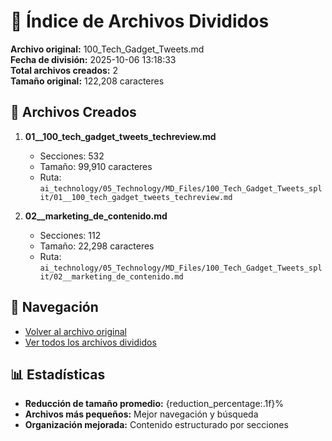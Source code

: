# 📁 Índice de Archivos Divididos

**Archivo original:** 100_Tech_Gadget_Tweets.md  
**Fecha de división:** 2025-10-06 13:18:33  
**Total archivos creados:** 2  
**Tamaño original:** 122,208 caracteres  

## 📄 Archivos Creados

1. **01__100_tech_gadget_tweets_techreview.md**
   - Secciones: 532
   - Tamaño: 99,910 caracteres
   - Ruta: `ai_technology/05_Technology/MD_Files/100_Tech_Gadget_Tweets_split/01__100_tech_gadget_tweets_techreview.md`

2. **02__marketing_de_contenido.md**
   - Secciones: 112
   - Tamaño: 22,298 caracteres
   - Ruta: `ai_technology/05_Technology/MD_Files/100_Tech_Gadget_Tweets_split/02__marketing_de_contenido.md`


## 🔗 Navegación

- [Volver al archivo original](../100_Tech_Gadget_Tweets.md)
- [Ver todos los archivos divididos](./)

## 📊 Estadísticas

- **Reducción de tamaño promedio:** {reduction_percentage:.1f}%
- **Archivos más pequeños:** Mejor navegación y búsqueda
- **Organización mejorada:** Contenido estructurado por secciones
